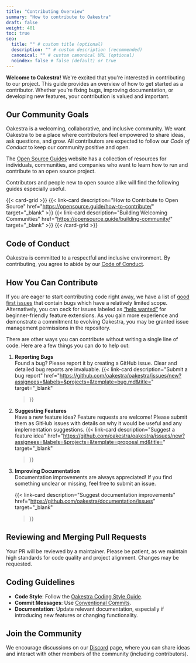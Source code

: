 ```yaml
---
title: "Contributing Overview"
summary: "How to contribute to Oakestra"
draft: false
weight: 401
toc: true
seo:
  title: "" # custom title (optional)
  description: "" # custom description (recommended)
  canonical: "" # custom canonical URL (optional)
  noindex: false # false (default) or true
---
```



**Welcome to Oakestra!** We're excited that you're interested in contributing to our project. This guide provides an overview of how to get started as a contributor. Whether you’re fixing bugs, improving documentation, or developing new features, your contribution is valued and important.

## Our Community Goals

Oakestra is a welcoming, collaborative, and inclusive community. We want Oakestra to be a place where contributors feel empowered to share ideas, ask questions, and grow. All contributors are expected to follow our _Code of Conduct_ to keep our community positive and open.

The [Open Source Guides](https://opensource.guide/) website has a collection of resources for individuals, communities, and companies who want to learn how to run and contribute to an open source project.

Contributors and people new to open source alike will find the following guides especially useful.

{{< card-grid >}}
{{< link-card description="How to Contribute to Open Source" href="https://opensource.guide/how-to-contribute/" target="_blank" >}}
{{< link-card description="Building Welcoming Communities" href="https://opensource.guide/building-community/" target="_blank" >}}
{{< /card-grid >}}

## Code of Conduct

Oakestra is committed to a respectful and inclusive environment. By contributing, you agree to abide by our [Code of Conduct](#link-to-code-of-conduct).

## How You Can Contribute

If you are eager to start contributing code right away, we have a list of [good first issues](https://github.com/oakestra/oakestra/labels/good%20first%20issue) that contain bugs which have a relatively limited scope. Alternatively, you can ceck for issues labeled as [“help wanted”](https://github.com/oakestra/oakestra/labels/help%20wanted) for beginner-friendly feature extensions. As you gain more experience and demonstrate a commitment to evolving Oakestra, you may be granted issue management permissions in the repository.

There are other ways you can contribute without writing a single line of code. Here are a few things you can do to help out:

1. **Reporting Bugs**  
   Found a bug? Please report it by creating a GitHub issue. Clear and detailed bug reports are invaluable.
   {{< link-card
  description="Submit a bug report"
  href="https://github.com/oakestra/oakestra/issues/new?assignees=&labels=&projects=&template=bug.md&title="
  target="_blank"
   >}}

2. **Suggesting Features**  
   Have a new feature idea? Feature requests are welcome! Please submit them as GitHub issues with details on why it would be useful and any implementation suggestions.
   {{< link-card
  description="Suggest a feature idea"
  href="https://github.com/oakestra/oakestra/issues/new?assignees=&labels=&projects=&template=proposal.md&title="
  target="_blank"
   >}}

3. **Improving Documentation**  
   Documentation improvements are always appreciated! If you find something unclear or missing, feel free to submit an issue.

   {{< link-card
  description="Suggest documentation improvements"
  href="https://github.com/oakestra/documentation/issues"
  target="_blank"
   >}}

## Reviewing and Merging Pull Requests

Your PR will be reviewed by a maintainer. Please be patient, as we maintain high standards for code quality and project alignment. Changes may be requested.

## Coding Guidelines

- **Code Style**: Follow the [Oakestra Coding Style Guide](/docs/contribution-guide/code-style-guide-and-tools).
- **Commit Messages**: Use [Conventional Commits](https://www.conventionalcommits.org/).
- **Documentation**: Update relevant documentation, especially if introducing new features or changing functionality.

## Join the Community

We encourage discussions on our [Discord](https://discord.gg/7F8EhYCJDf) page, where you can share ideas and interact with other members of the community (including contributors).